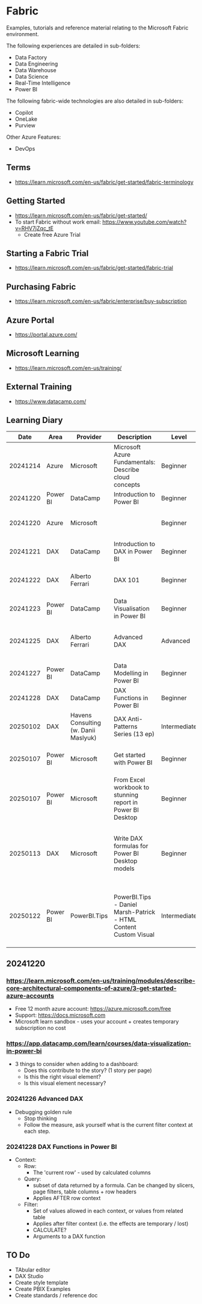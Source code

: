 # Fabric
Examples, tutorials and reference material relating to the Microsoft Fabric environment.

The following experiences are detailed in sub-folders:
- Data Factory
- Data Engineering
- Data Warehouse
- Data Science
- Real-Time Intelligence
- Power BI

The following fabric-wide technologies are also detailed in sub-folders:
- Copilot
- OneLake
- Purview

Other Azure Features:
- DevOps
  

## Terms
- https://learn.microsoft.com/en-us/fabric/get-started/fabric-terminology

## Getting Started
- https://learn.microsoft.com/en-us/fabric/get-started/
- To start Fabric without work email: https://www.youtube.com/watch?v=RHV7jZqc_tE
  - Create free Azure Trial

## Starting a Fabric Trial
- https://learn.microsoft.com/en-us/fabric/get-started/fabric-trial

## Purchasing Fabric
- https://learn.microsoft.com/en-us/fabric/enterprise/buy-subscription

## Azure Portal
- https://portal.azure.com/

## Microsoft Learning
- https://learn.microsoft.com/en-us/training/

## External Training
- https://www.datacamp.com/

## Learning Diary

| Date     | Area     | Provider                             | Description                                                      | Level        | Duration  | Url                                                                                                                             | Status            | Rating | Comments                                                                |
| -------- | -------- | ------------------------------------ | ---------------------------------------------------------------- | ------------ | --------- | ------------------------------------------------------------------------------------------------------------------------------- | ----------------- | ------ | ----------------------------------------------------------------------- |
| 20241214 | Azure    | Microsoft                            | Microsoft Azure Fundamentals: Describe cloud concepts            | Beginner     | 1hr       | https://learn.microsoft.com/en-us/training/paths/microsoft-azure-fundamentals-describe-cloud-concepts/                          | Completed         | **     |                                                                         |
| 20241220 | Power BI | DataCamp                             | Introduction to Power BI                                         | Beginner     | 4hr       | https://app.datacamp.com/learn/courses/introduction-to-power-bi                                                                 | Completed         | ***    |                                                                         |
| 20241220 | Azure    | Microsoft                            |                                                                  | Beginner     | 1hr       | https://learn.microsoft.com/en-us/training/modules/describe-core-architectural-components-of-azure/3-get-started-azure-accounts | In Progress       |        |                                                                         |
| 20241221 | DAX      | DataCamp                             | Introduction to DAX in Power BI                                  | Beginner     | 3hr       | https://campus.datacamp.com/courses/introduction-to-dax-in-power-bi/getting-started-with-dax?ex=1                               | Completed         | ****   |                                                                         |
| 20241222 | DAX      | Alberto Ferrari                      | DAX 101                                                          | Beginner     | 2hr       | https://www.youtube.com/watch?v=klQAZLr5vxA                                                                                     | Completed         | *****  | Good explanation of DAX basics                                          |
| 20241223 | Power BI | DataCamp                             | Data Visualisation in Power BI                                   | Beginner     | 3hr       | https://app.datacamp.com/learn/courses/data-visualization-in-power-bi                                                           | Completed         | ***    |                                                                         |
| 20241225 | DAX      | Alberto Ferrari                      | Advanced DAX                                                     | Advanced     | 2hr       | https://www.youtube.com/watch?v=6ncHnWMEdic                                                                                     | Completed         | *****  | Good explanation of evaluation context                                  |
| 20241227 | Power BI | DataCamp                             | Data Modelling in Power BI                                       | Beginner     | 3hr       | https://app.datacamp.com/learn/courses/data-modeling-in-power-bi                                                                | Completed         | ***    |                                                                         |
| 20241228 | DAX      | DataCamp                             | DAX Functions in Power BI                                        | Beginner     | 3hr       | https://app.datacamp.com/learn/courses/dax-functions-in-power-bi                                                                | Completed         | **     |                                                                         |
| 20250102 | DAX      | Havens Consulting (w. Danii Maslyuk) | DAX Anti-Patterns Series (13 ep)                                 | Intermediate | 5hr       | https://www.youtube.com/playlist?list=PLzN99cpDw6oA4R_YAmkoJpq-g_Dl8i_rh                                                        | Completed (13/13) | ****   |                                                                         |
| 20250107 | Power BI | Microsoft                            | Get started with Power BI                                        | Beginner     | 1hr 30min | https://learn.microsoft.com/en-us/training/paths/get-started-power-bi/                                                          | Completed         | **     | Very basic tour - focus on consumers                                    |
| 20250107 | Power BI | Microsoft                            | From Excel workbook to stunning report in Power BI Desktop       | Beginner     | 20mins    | https://learn.microsoft.com/en-gb/power-bi/create-reports/desktop-excel-stunning-report                                         | Completed         | **     | Create a basic dashboard                                                |
| 20250113 | DAX      | Microsoft                            | Write DAX formulas for Power BI Desktop models                   | Beginner     | 27mins    | https://learn.microsoft.com/en-us/training/modules/dax-power-bi-write-formulas/?source=learn                                    | Completed         | *****  | Good clear intro to key DAX operators, functions and calculation types. |
| 20250122 | Power BI | PowerBI.Tips                         | PowerBI.Tips - Daniel Marsh-Patrick - HTML Content Custom Visual | Intermediate | 1hr 26m   | https://www.youtube.com/watch?v=gLyZukIpUg8                                                                                     | Completed         | ****   | Html Content - using images, hyperlinks, HTML content, SVG etc          |

## 20241220

### https://learn.microsoft.com/en-us/training/modules/describe-core-architectural-components-of-azure/3-get-started-azure-accounts
- Free 12 month azure account: https://azure.microsoft.com/free
- Support: https://docs.microsoft.com
- Microsoft learn sandbox - uses your account + creates temporary subscription no cost

### https://app.datacamp.com/learn/courses/data-visualization-in-power-bi
- 3 things to consider when adding to a dashboard:
  - Does this contribute to the story? (1 story per page)
  - Is this the right visual element?
  - Is this visual element necessary?

### 20241226 Advanced DAX
- Debugging golden rule
  - Stop thinking
  - Follow the measure, ask yourself what is the current filter context at each step.

### 20241228 DAX Functions in Power BI
- Context:
  - Row:
    - The 'current row' - used by calculated columns 
  - Query:
    - subset of data returned by a formula. Can be changed by slicers, page filters, table columns + row headers
    - Applies AFTER row context
  - Filter:
    - Set of values allowed in each context, or values from related table
    - Applies after filter context (i.e. the effects are temporary / lost)
    - CALCULATE?
    - Arguments to a DAX function

## TO Do
- TAbular editor
- DAX Studio
- Create style template
- Create PBIX Examples
- Create standards / reference doc